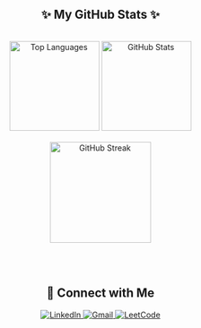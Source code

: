 
<!-- Profile Stats Section -->

<h2 align="center">✨ My GitHub Stats ✨</h2>
<br>

<div align="center">
  <img src="https://github-readme-stats.vercel.app/api/top-langs?username=zeyadamgad7&show_icons=true&theme=tokyonight&layout=compact" height="160px" alt="Top Languages" />
  <img src="https://github-readme-stats.vercel.app/api?username=zeyadamgad7&show_icons=true&theme=tokyonight" height="160px" alt="GitHub Stats" />
</div>

<br>

<div align="center">
  <img src="https://github-readme-streak-stats.herokuapp.com/?user=zeyadamgad7&theme=tokyonight&hide_border=false&border_radius=10" height="180px" alt="GitHub Streak"/>
</div>



<br><br>

<!-- Contact Section -->
<h2 align="center">🤝 Connect with Me</h2>

<div align="center">

  <!-- LinkedIn -->
  <a href="https://www.linkedin.com/in/zeyad-amgad" target="_blank">
    <img src="https://img.shields.io/badge/LinkedIn-%230077B5.svg?style=for-the-badge&logo=linkedin&logoColor=white" alt="LinkedIn"/>
  </a>

  <!-- Gmail -->
  <a href="mailto:zeyad.amgad.za@gmail.com">
    <img src="https://img.shields.io/badge/Gmail-D14836?style=for-the-badge&logo=gmail&logoColor=white" alt="Gmail"/>
  </a>

  <!-- LeetCode -->
  <a href="https://leetcode.com/zeyadamgad/" target="_blank">
    <img src="https://img.shields.io/badge/LeetCode-FFA116?style=for-the-badge&logo=leetcode&logoColor=white" alt="LeetCode"/>
  </a>

</div>

<br>
